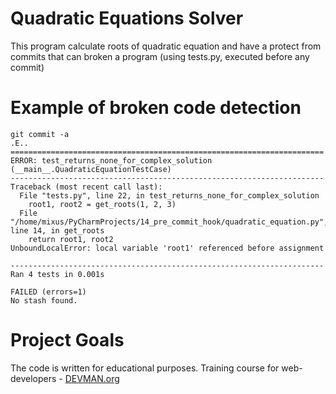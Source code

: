 # Quadratic Equations Solver

This program calculate roots of quadratic equation and have a protect from commits that can broken a program (using tests.py, executed before any commit)

# Example of broken code detection
```
git commit -a
.E..
======================================================================
ERROR: test_returns_none_for_complex_solution (__main__.QuadraticEquationTestCase)
----------------------------------------------------------------------
Traceback (most recent call last):
  File "tests.py", line 22, in test_returns_none_for_complex_solution
    root1, root2 = get_roots(1, 2, 3)
  File "/home/mixus/PyCharmProjects/14_pre_commit_hook/quadratic_equation.py", line 14, in get_roots
    return root1, root2
UnboundLocalError: local variable 'root1' referenced before assignment

----------------------------------------------------------------------
Ran 4 tests in 0.001s

FAILED (errors=1)
No stash found.

```

# Project Goals

The code is written for educational purposes. Training course for web-developers - [DEVMAN.org](https://devman.org)
